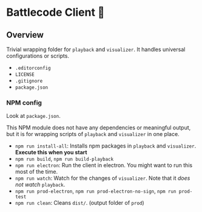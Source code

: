 # Battlecode Client 🌱

## Overview
Trivial wrapping folder for `playback` and `visualizer`. It handles universal configurations or scripts.

* `.editorconfig`
* `LICENSE`
* `.gitignore`
* `package.json`

### NPM config
Look at `package.json`.

This NPM module does not have any dependencies or meaningful output, but it is for wrapping scripts of `playback` and `visualizer` in one place.

 * `npm run install-all`: Installs npm packages in `playback` and `visualizer`. **Execute this when you start**
 * `npm run build`, `npm run build-playback`
 * `npm run electron`: Run the client in electron. You might want to run this most of the time.
 * `npm run watch`: Watch for the changes of `visualizer`. Note that it *does not watch* `playback`.
 * `npm run prod-electron`, `npm run prod-electron-no-sign`, `npm run prod-test`
 * `npm run clean`: Cleans `dist/`. (output folder of `prod`)

